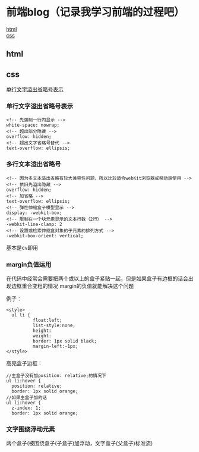 # 前端blog（记录我学习前端的过程吧）

[html](#html)<br/>
[css](#css)<br/>


## html
## css
[单行文字溢出省略号表示](#单行文字溢出省略号表示)
### 单行文字溢出省略号表示
```
<!-- 先强制一行内显示 -->
white-space: nowrap;
<!-- 超出部分隐藏 -->
overflow: hidden;
<!-- 超出文字省略号替代 -->
text-overflow: ellipsis;
```

### 多行文本溢出省略号
```
<!-- 因为多文本溢出省略有较大兼容性问题，所以比较适合webKit浏览器或移动端使用 -->
<!-- 依旧先溢出隐藏 -->
overflow: hidden;
<!-- 加省略 -->
text-overflow: ellipsis;
<!-- 弹性伸缩盒子模型显示 -->
display: -webkit-box;
<!-- 限制在一个块元素显示的文本行数（2行） -->
-webkit-line-clamp: 2
<!-- 设置或检索伸缩盒对象的子元素的排列方式 -->
-webkit-box-orient: vertical;
```
基本是cv即用

### margin负值运用
在代码中经常会需要把两个或以上的盒子紧贴一起，但是如果盒子有边框的话会出现边框重合变粗的情况
margin的负值就能解决这个问题

例子：
```
<style>
  ul li {
          float:left;
          list-style:none;
          height:
          weight:
          border: 1px solid black;
          margin-left:-1px;
</style>
```
高亮盒子边框：
```
//主盒子没有加position: relative;的情况下
ul li:hover {
  position: relative;
  border: 1px solid orange;
//如果主盒子加的话
ul li:hover {
  z-index: 1;
  border: 1px solid orange;
```



### 文字围绕浮动元素
两个盒子(被围绕盒子(子盒子)加浮动，文字盒子(父盒子)标准流)

